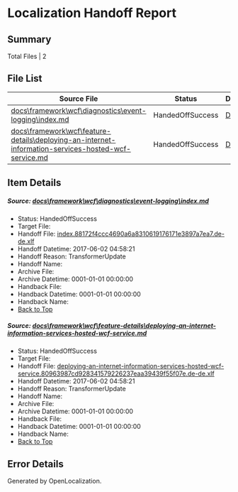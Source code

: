 # <a name='report-top'></a> Localization Handoff Report

## Summary
 Total Files | 2

## File List
 Source File | Status | Details 
 ----------- | ------ | ------- 
 [docs\framework\wcf\diagnostics\event-logging\index.md](https://github.com/OpenLocalizationTestOrg/docs/blob/75444267cc262dcdfc807db05b2441b78c986800/docs/framework/wcf/diagnostics/event-logging/index.md) | HandedOffSuccess | [Details](#dc866096986804865cfaac58801f652bea0effe923643)
 [docs\framework\wcf\feature-details\deploying-an-internet-information-services-hosted-wcf-service.md](https://github.com/OpenLocalizationTestOrg/docs/blob/75444267cc262dcdfc807db05b2441b78c986800/docs/framework/wcf/feature-details/deploying-an-internet-information-services-hosted-wcf-service.md) | HandedOffSuccess | [Details](#9e9cc959dfaa57b0007c7c59de48d811c0208f9a24493)

## Item Details
##### <a name='dc866096986804865cfaac58801f652bea0effe923643'></a> Source: [docs\framework\wcf\diagnostics\event-logging\index.md](https://github.com/OpenLocalizationTestOrg/docs/blob/75444267cc262dcdfc807db05b2441b78c986800/docs/framework/wcf/diagnostics/event-logging/index.md)
* Status: HandedOffSuccess
* Target File: 
* Handoff File: [index.88172f4ccc4690a6a8310619176171e3897a7ea7.de-de.xlf](https://github.com/OpenLocalizationTestOrg/docs.handoff/blob/aeea54198ae7a95e0d060501513f555b3bae9970/ol-handoff/OpenLocalizationTestOrg/docs.de-de/master/net-med-mt/index.88172f4ccc4690a6a8310619176171e3897a7ea7.de-de.xlf)
* Handoff Datetime: 2017-06-02 04:58:21
* Handoff Reason: TransformerUpdate
* Handoff Name: 
* Archive File: 
* Archive Datetime: 0001-01-01 00:00:00
* Handback File: 
* Handback Datetime: 0001-01-01 00:00:00
* Handback Name: 
* [Back to Top](#report-top)

##### <a name='9e9cc959dfaa57b0007c7c59de48d811c0208f9a24493'></a> Source: [docs\framework\wcf\feature-details\deploying-an-internet-information-services-hosted-wcf-service.md](https://github.com/OpenLocalizationTestOrg/docs/blob/75444267cc262dcdfc807db05b2441b78c986800/docs/framework/wcf/feature-details/deploying-an-internet-information-services-hosted-wcf-service.md)
* Status: HandedOffSuccess
* Target File: 
* Handoff File: [deploying-an-internet-information-services-hosted-wcf-service.80963987cd928341579226237eaa39439f55f07e.de-de.xlf](https://github.com/OpenLocalizationTestOrg/docs.handoff/blob/aeea54198ae7a95e0d060501513f555b3bae9970/ol-handoff/OpenLocalizationTestOrg/docs.de-de/master/net-med-mt/deploying-an-internet-information-services-hosted-wcf-service.80963987cd928341579226237eaa39439f55f07e.de-de.xlf)
* Handoff Datetime: 2017-06-02 04:58:21
* Handoff Reason: TransformerUpdate
* Handoff Name: 
* Archive File: 
* Archive Datetime: 0001-01-01 00:00:00
* Handback File: 
* Handback Datetime: 0001-01-01 00:00:00
* Handback Name: 
* [Back to Top](#report-top)


## Error Details

Generated by OpenLocalization.
